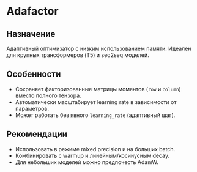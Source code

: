 # Adafactor

## Назначение
Адаптивный оптимизатор с низким использованием памяти. Идеален для крупных трансформеров (T5) и seq2seq моделей.

## Особенности
- Сохраняет факторизованные матрицы моментов (`row` и `column`) вместо полного тензора.
- Автоматически масштабирует learning rate в зависимости от параметров.
- Может работать без явного `learning_rate` (адаптивный шаг).

## Рекомендации
- Использовать в режиме mixed precision и на больших batch.
- Комбинировать с warmup и линейным/косинусным decay.
- Для небольших моделей можно предпочесть AdamW.

